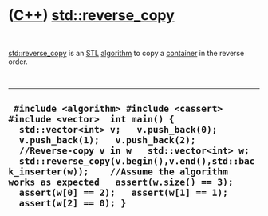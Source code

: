 
 

 

 

 

 

([C++](Cpp.md)) [std::reverse\_copy](CppReverse_copy.md)
==========================================================

 

[std::reverse\_copy](CppReverse_copy.md) is an [STL](CppStl.md)
[algorithm](CppAlgorithm.md) to copy a [container](CppContainer.md) in
the reverse order.

 

  -----------------------------------------------------------------------------------------------------------------------------------------------------------------------------------------------------------------------------------------------------------------------------------------------------------------------------------------------------------------------------------------------------------
  ` #include <algorithm> #include <cassert> #include <vector>  int main() {   std::vector<int> v;   v.push_back(0);   v.push_back(1);   v.push_back(2);    //Reverse-copy v in w   std::vector<int> w;   std::reverse_copy(v.begin(),v.end(),std::back_inserter(w));    //Assume the algorithm works as expected   assert(w.size() == 3);   assert(w[0] == 2);   assert(w[1] == 1);   assert(w[2] == 0); }`
  -----------------------------------------------------------------------------------------------------------------------------------------------------------------------------------------------------------------------------------------------------------------------------------------------------------------------------------------------------------------------------------------------------------

 

 

 

 

 

 

